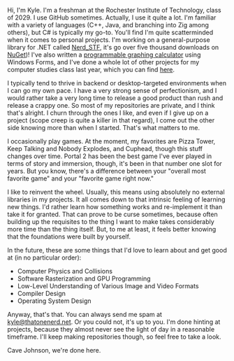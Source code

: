 Hi, I'm Kyle. I'm a freshman at the Rochester Institute of Technology, class of 2029. I use GitHub sometimes. Actually, I use it quite a lot. I'm familiar with a variety of languages (C++, Java, and branching into Zig among others), but C# is typically my go-to. You'll find I'm quite scatterminded when it comes to personal projects. I'm working on a general-purpose library for .NET called [Nerd_STF](https://github.com/That-One-Nerd/Nerd_STF), it's go over five thousand downloads on [NuGet](https://www.nuget.org/packages/Nerd_STF))! I've also written a [programmable graphing calculator](https://github.com/That-One-Nerd/Graphing) using Windows Forms, and I've done a whole lot of other projects for my computer studies class last year, which you can find [here](https://github.com/That-One-Nerd/ComputerStudiesProjects).

I typically tend to thrive in backend or desktop-targeted environments when I can go my own pace. I have a very strong sense of perfectionism, and I would rather take a very long time to release a good product than rush and release a crappy one. So most of my repositories are private, and I think that's alright. I churn through the ones I like, and even if I give up on a project (scope creep is quite a killer in that regard), I come out the other side knowing more than when I started. That's what matters to me.

I occasionally play games. At the moment, my favorites are Pizza Tower, Keep Talking and Nobody Explodes, and Cuphead, though this stuff changes over time. Portal 2 has been the best game I've ever played in terms of story and immersion, though, it's been in that number one slot for years. But you know, there's a difference between your "overall most favorite game" and your "favorite game right now."

I like to reinvent the wheel. Usually, this means using absolutely no external libraries in my projects. It all comes down to that intrinsic feeling of learning new things. I'd rather learn how something works and re-implement it than take it for granted. That can prove to be curse sometimes, because often building up the requisites to the thing I want to make takes considerably more time than the thing itself. But, to me at least, it feels better knowing that the foundations were built by yourself.

In the future, these are some things that I'd love to learn about and get good at (in no particular order):
- Computer Physics and Collisions
- Software Rasterization and GPU Programming
- Low-Level Understanding of Various Image and Video Formats
- Compiler Design
- Operating System Design

Anyway, that's that. You can always send me spam at [kyle@thatonenerd.net](mailto:kyle@thatonenerd.net). Or you could not, it's up to you. I'm done hinting at projects, because they almost never see the light of day in a reasonable timeframe. I'll keep making repositories though, so feel free to take a look.

Cave Johnson, we're done here.
